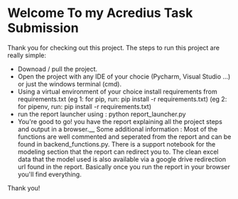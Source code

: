 # Welcome To my Acredius Task Submission
Thank you for checking out this project.
The steps to run this project are really simple:
  - Downoad / pull the project.
  - Open the project with any IDE of your chocie (Pycharm, Visual Studio ...) or just the windows terminal (cmd).
  - Using a virtual environment of your choice install requirements from requirements.txt
  (eg 1: for pip, run: pip install -r requirements.txt)
  (eg 2: for pipenv, run: pip install -r requirements.txt)
  - run the report launcher using : python report_launcher.py
  - You're good to go! you have the report explaining all the project steps and output in a browser.__
 Some additional information :
  Most of the functions are well commented and seperated from the report and can be found in backend_functions.py.
  There is a support notebook for the modeling section that the report can redirect you to.
  The clean excel data that the model used is also available via a google drive redirection url found in the report.
  Basically once you run the report in your browser you'll find everything.
  
  Thank you!
